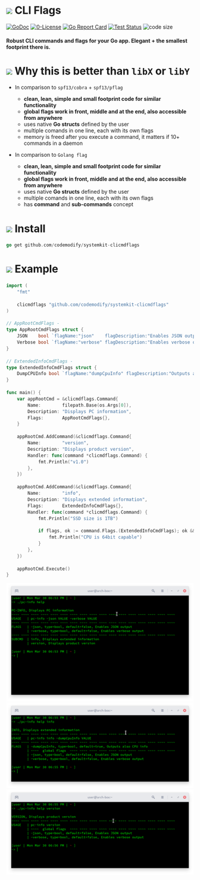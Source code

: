 # ![](https://fonts.gstatic.com/s/i/materialicons/bookmarks/v4/24px.svg) CLI Flags
[![GoDoc](https://godoc.org/github.com/codemodify/systemkit-logging?status.svg)](https://godoc.org/github.com/codemodify/systemkit-events)
[![0-License](https://img.shields.io/badge/license-0--license-brightgreen)](https://github.com/codemodify/TheFreeLicense)
[![Go Report Card](https://goreportcard.com/badge/github.com/codemodify/systemkit-logging)](https://goreportcard.com/report/github.com/codemodify/systemkit-logging)
[![Test Status](https://github.com/danawoodman/systemservice/workflows/Test/badge.svg)](https://github.com/danawoodman/systemservice/actions)
![code size](https://img.shields.io/github/languages/code-size/codemodify/SystemKit?style=flat-square)

#### Robust CLI commands and flags for your Go app. Elegant + the smallest footprint there is.

# ![](https://fonts.gstatic.com/s/i/materialicons/bookmarks/v4/24px.svg) Why this is better than `libX` or `libY`
- In comparison to `spf13/cobra` + `spf13/pflag`
	- __clean, lean, simple and small footprint code for similar functionality__
	- __global flags work in front, middle and at the end, also accessible from anywhere__
	- uses native __Go structs__ defined by the user
	- multiple comands in one line, each with its own flags
	- memory is freed after you execute a command, it matters if 10+ commands in a daemon

- In comparison to `Golang flag`
	- __clean, lean, simple and small footprint code for similar functionality__
	- __global flags work in front, middle and at the end, also accessible from anywhere__
	- uses native __Go structs__ defined by the user
	- multiple comands in one line, each with its own flags
	- has __command__ and __sub-commands__ concept


# ![](https://fonts.gstatic.com/s/i/materialicons/bookmarks/v4/24px.svg) Install
```go
go get github.com/codemodify/systemkit-clicmdflags
```

# ![](https://fonts.gstatic.com/s/i/materialicons/bookmarks/v4/24px.svg) Example
```go
import (
	"fmt"

	clicmdflags "github.com/codemodify/systemkit-clicmdflags"
)

// AppRootCmdFlags -
type AppRootCmdFlags struct {
	JSON    bool `flagName:"json"    flagDescription:"Enables JSON output"    flagDefault:"false"`
	Verbose bool `flagName:"verbose" flagDescription:"Enables verbose output" flagDefault:"false"`
}

// ExtendedInfoCmdFlags -
type ExtendedInfoCmdFlags struct {
	DumpCPUInfo bool `flagName:"dumpCpuInfo" flagDescription:"Outputs also CPU info" flagDefault:"true"`
}

func main() {
	var appRootCmd = &clicmdflags.Command{
		Name:        filepath.Base(os.Args[0]),
		Description: "Displays PC information",
		Flags:       AppRootCmdFlags{},
	}

	appRootCmd.AddCommand(&clicmdflags.Command{
		Name:        "version",
		Description: "Displays product version",
		Handler: func(command *clicmdflags.Command) {
			fmt.Println("v1.0")
		},
	})

	appRootCmd.AddCommand(&clicmdflags.Command{
		Name:        "info",
		Description: "Displays extended information",
		Flags:       ExtendedInfoCmdFlags{},
		Handler: func(command *clicmdflags.Command) {
			fmt.Println("SSD size is 1TB")

			if flags, ok := command.Flags.(ExtendedInfoCmdFlags); ok && flags.DumpCPUInfo {
				fmt.Println("CPU is 64bit capable")
			}
		},
	})

	appRootCmd.Execute()
}
```

![](https://raw.githubusercontent.com/codemodify/systemkit-clicmdflags/master/.dox/01.png)
![](https://raw.githubusercontent.com/codemodify/systemkit-clicmdflags/master/.dox/02.png)
![](https://raw.githubusercontent.com/codemodify/systemkit-clicmdflags/master/.dox/03.png)

